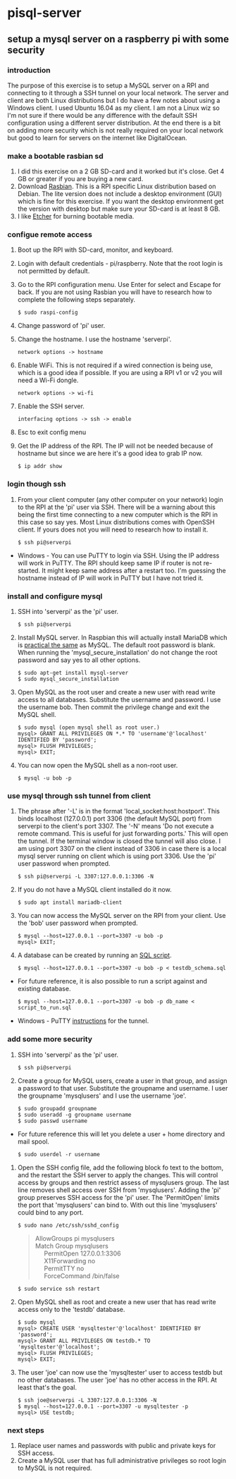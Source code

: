 # pisql-server
## setup a mysql server on a raspberry pi with some security

### introduction
The purpose of this exercise is to setup a MySQL server on a RPI and connecting to it through a SSH tunnel on your local network.  The server and client are both Linux distributions but I do have a few notes about using a Windows client.  I used Ubuntu 16.04 as my client.  I am not a Linux wiz so I'm not sure if there would be any difference with the default SSH configuration using a different server distribution.  At the end there is a bit on adding more security which is not really required on your local network but good to learn for servers on the internet like DigitalOcean.

### make a bootable rasbian sd
1. I did this exercise on a 2 GB SD-card and it worked but it's close.  Get 4 GB or greater if you are buying a new card.
1. Download [Rasbian](https://www.raspberrypi.org/downloads/raspbian/).  This is a RPI specific Linux distribution based on Debian.  The lite version does not include a desktop environment (GUI) which is fine for this exercise.  If you want the desktop environment get the version with desktop but make sure your SD-card is at least 8 GB.
1. I like [Etcher](https://etcher.io/) for burning bootable media.

### configue remote access
1. Boot up the RPI with SD-card, monitor, and keyboard.
1. Login with default credentials - pi/raspberry.  Note that the root login is not permitted by default.
1. Go to the RPI configuration menu.  Use Enter for select and Escape for back.  If you are not using Rasbian you will have to research how to complete the following steps separately.

   `$ sudo raspi-config` 
   
1. Change password of 'pi' user.
1. Change the hostname.  I use the hostname 'serverpi'.

   `network options -> hostname`
   
1. Enable WiFi.  This is not required if a wired connection is being use, which is a good idea if possible.  If you are using a RPI v1 or v2 you will need a Wi-Fi dongle.

   `network options -> wi-fi`

1. Enable the SSH server.

   `interfacing options -> ssh -> enable`
   
1. Esc to exit config menu
1. Get the IP address of the RPI.  The IP will not be needed because of hostname but since we are here it's a good idea to grab IP now.

   `$ ip addr show`

### login though ssh
1. From your client computer (any other computer on your network) login to the RPI at the 'pi' user via SSH.  There will be a warning about this being the first time connecting to a new computer which is the RPI in this case so say yes.  Most Linux distributions comes with OpenSSH client.  If yours does not you will need to research how to install it.

   `$ ssh pi@serverpi`
   
* Windows - You can use PuTTY to login via SSH.  Using the IP address will work in PuTTY.  The RPI should keep same IP if router is not re-started.  It might keep same address after a restart too.  I'm guessing the hostname instead of IP will work in PuTTY but I have not tried it.

### install and configure mysql 
1. SSH into 'serverpi' as the 'pi' user.

   `$ ssh pi@serverpi`
   
1. Install MySQL server.  In Raspbian this will actually install MariaDB which is [practical the same](https://blog.panoply.io/a-comparative-vmariadb-vs-mysql) as MySQL.  The default root password is blank.  When running the 'mysql_secure_installation' do not change the root password and say yes to all other options.

   `$ sudo apt-get install mysql-server`  
   `$ sudo mysql_secure_installation`
  
1. Open MySQL as the root user and create a new user with read write access to all databases.  Substitute the username and password.  I use the username bob.  Then commit the privilege change and exit the MySQL shell.

   `$ sudo mysql (open mysql shell as root user.)`   
   `mysql> GRANT ALL PRIVILEGES ON *.* TO 'username'@'localhost' IDENTIFIED BY 'password';`   
   `mysql> FLUSH PRIVILEGES;`  
   `mysql> EXIT;`
   
1. You can now open the MySQL shell as a non-root user.

   `$ mysql -u bob -p`

### use mysql through ssh tunnel from client
1.  The phrase after '-L' is in the format 'local_socket:host:hostport'.  This binds localhost (127.0.0.1) port 3306 (the default MySQL port) from serverpi to the client's port 3307.  The '-N' means 'Do not execute a remote command.  This is useful for just forwarding ports.'  This will open the tunnel.  If the terminal window is closed the tunnel will also close.  I am using port 3307 on the client instead of 3306 in case there is a local mysql server running on client which is using port 3306.  Use the 'pi' user password when prompted.

    `$ ssh pi@serverpi -L 3307:127.0.0.1:3306 -N`
   
1. If you do not have a MySQL client installed do it now.

   `$ sudo apt install mariadb-client`

1. You can now access the MySQL server on the RPI from your client.  Use the 'bob' user password when prompted.

   `$ mysql --host=127.0.0.1 --port=3307 -u bob -p `  
   `mysql> EXIT;`
   
1. A database can be created by running an [SQL script](https://github.com/jhfatehi/pisql-server/blob/master/testdb_schema.sql).

   `$ mysql --host=127.0.0.1 --port=3307 -u bob -p < testdb_schema.sql`
   
* For future reference, it is also possible to run a script against and existing database.

   `$ mysql --host=127.0.0.1 --port=3307 -u bob -p db_name < script_to_run.sql`
   
* Windows - PuTTY [instructions](https://www.linode.com/docs/databases/mysql/create-an-ssh-tunnel-for-mysql-remote-access/) for the tunnel.

### add some more security
1. SSH into 'serverpi' as the 'pi' user.

   `$ ssh pi@serverpi`

1. Create a group for MySQL users, create a user in that group, and assign a password to that user.  Substitute the groupname and username.  I user the groupname 'mysqlusers' and I use the username 'joe'.

   `$ sudo groupadd groupname`  
   `$ sudo useradd -g groupname username`  
   `$ sudo passwd username`

* For future reference this will let you delete a user + home directory and mail spool.

   `$ sudo userdel -r username`

1. Open the SSH config file, add the following block fo text to the bottom, and the restart the SSH server to apply the changes.  This will control access by groups and then restrict assess of mysqlusers group.  The last line removes shell access over SSH from 'mysqlusers'.  Adding the 'pi' group preserves SSH access for the 'pi' user.  The 'PermitOpen' limits the port that 'mysqlusers' can bind to.  With out this line 'mysqlusers' could bind to any port.

   `$ sudo nano /etc/ssh/sshd_config`
	
   >AllowGroups pi mysqlusers  
   >Match Group mysqlusers  
   >&nbsp;&nbsp;&nbsp;&nbsp;&nbsp;PermitOpen 127.0.0.1:3306  
   >&nbsp;&nbsp;&nbsp;&nbsp;&nbsp;X11Forwarding no  
   >&nbsp;&nbsp;&nbsp;&nbsp;&nbsp;PermitTTY no  
   >&nbsp;&nbsp;&nbsp;&nbsp;&nbsp;ForceCommand /bin/false
   
   `$ sudo service ssh restart`

1. Open MySQL shell as root and create a new user that has read write access only to the 'testdb' database.

   `$ sudo mysql`  
   `mysql> CREATE USER 'mysqltester'@'localhost' IDENTIFIED BY 'password';`  
   `mysql> GRANT ALL PRIVILEGES ON testdb.* TO 'mysqltester'@'localhost';`  
   `mysql> FLUSH PRIVILEGES;`  
   `mysql> EXIT;`
   
1. The user 'joe' can now use the 'mysqltester' user to access testdb but no other databases.  The user 'joe' has no other access in the RPI.  At least that's the goal.

   `$ ssh joe@serverpi -L 3307:127.0.0.1:3306 -N`  
   `$ mysql --host=127.0.0.1 --port=3307 -u mysqltester -p`  
   `mysql> USE testdb;`

### next steps
1. Replace user names and passwords with public and private keys for SSH access.
1. Create a MySQL user that has full administrative privileges so root login to MySQL is not required.
